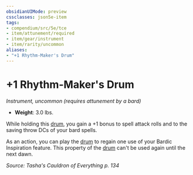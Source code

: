 ```yaml
---
obsidianUIMode: preview
cssclasses: json5e-item
tags:
- compendium/src/5e/tce
- item/attunement/required
- item/gear/instrument
- item/rarity/uncommon
aliases: 
- "+1 Rhythm-Maker's Drum"
---
```

# +1 Rhythm-Maker's Drum
*Instrument, uncommon (requires attunement by a bard)*  

- **Weight**: 3.0 lbs.

While holding this [drum](/Systems/5e/items/drum.md), you gain a +1 bonus to spell attack rolls and to the saving throw DCs of your bard spells.

As an action, you can play the [drum](/Systems/5e/items/drum.md) to regain one use of your Bardic Inspiration feature. This property of the [drum](/Systems/5e/items/drum.md) can't be used again until the next dawn.

*Source: Tasha's Cauldron of Everything p. 134*